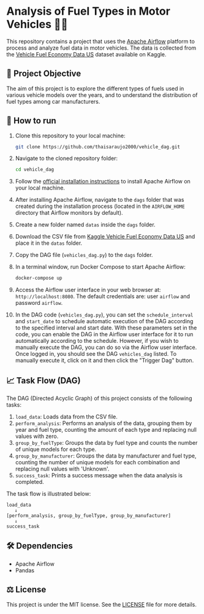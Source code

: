 # Analysis of Fuel Types in Motor Vehicles 🚗⛽

This repository contains a project that uses the [Apache Airflow](https://airflow.apache.org/) platform to process and analyze fuel data in motor vehicles. The data is collected from the [Vehicle Fuel Economy Data US](https://www.kaggle.com/datasets/rajkumarpandey02/vehicle-fuel-economy-data-us?resource=download) dataset available on Kaggle.

## 🎯 Project Objective

The aim of this project is to explore the different types of fuels used in various vehicle models over the years, and to understand the distribution of fuel types among car manufacturers.

## 🚀 How to run

1. Clone this repository to your local machine:

    ```bash
    git clone https://github.com/thaisaraujo2000/vehicle_dag.git
    ```

2. Navigate to the cloned repository folder:

    ```bash
    cd vehicle_dag
    ```

3. Follow the [official installation instructions](https://airflow.apache.org/docs/apache-airflow/stable/howto/docker-compose/index.html) to install Apache Airflow on your local machine.

4. After installing Apache Airflow, navigate to the `dags` folder that was created during the installation process (located in the `AIRFLOW_HOME` directory that Airflow monitors by default).

5. Create a new folder named `datas` inside the `dags` folder.

6. Download the CSV file from [Kaggle Vehicle Fuel Economy Data US](https://www.kaggle.com/datasets/rajkumarpandey02/vehicle-fuel-economy-data-us?resource=download) and place it in the `datas` folder.

7. Copy the DAG file (`vehicles_dag.py`) to the `dags` folder.

8. In a terminal window, run Docker Compose to start Apache Airflow:

    ```bash
    docker-compose up
    ```

9. Access the Airflow user interface in your web browser at: `http://localhost:8080`. The default credentials are: user `airflow` and password `airflow`.

10. In the DAG code (`vehicles_dag.py`), you can set the `schedule_interval` and `start_date` to schedule automatic execution of the DAG according to the specified interval and start date. With these parameters set in the code, you can enable the DAG in the Airflow user interface for it to run automatically according to the schedule. However, if you wish to manually execute the DAG, you can do so via the Airflow user interface. Once logged in, you should see the DAG `vehicles_dag` listed. To manually execute it, click on it and then click the "Trigger Dag" button.

## 📈 Task Flow (DAG)

The DAG (Directed Acyclic Graph) of this project consists of the following tasks:

1. `load_data`: Loads data from the CSV file.
2. `perform_analysis`: Performs an analysis of the data, grouping them by year and fuel type, counting the amount of each type and replacing null values with zero.
3. `group_by_fuelType`: Groups the data by fuel type and counts the number of unique models for each type.
4. `group_by_manufacturer`: Groups the data by manufacturer and fuel type, counting the number of unique models for each combination and replacing null values with 'Unknown'.
5. `success_task`: Prints a success message when the data analysis is completed.

The task flow is illustrated below:

```
load_data
   ↓
[perform_analysis, group_by_fuelType, group_by_manufacturer]
   ↓
success_task
```

## 🛠️ Dependencies

- Apache Airflow
- Pandas

## ⚖️ License

This project is under the MIT license. See the [LICENSE](LICENSE) file for more details.
